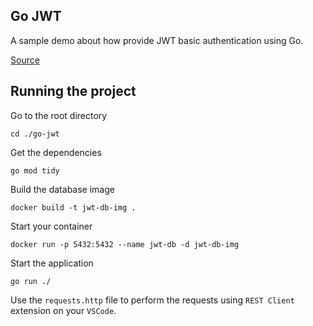 ## Go JWT

A sample demo about how provide JWT basic authentication using Go.

[Source](https://www.udemy.com/course/build-jwt-authenticated-restful-apis-with-golang/)

## Running the project

Go to the root directory

`cd ./go-jwt` 

Get the dependencies

`go mod tidy`

Build the database image

`docker build -t jwt-db-img .`

Start your container

`docker run -p 5432:5432 --name jwt-db -d jwt-db-img`

Start the application

`go run ./`

Use the `requests.http` file to perform the requests using `REST Client` extension on your `VSCode`.